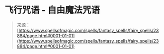 <!--yml

category: 未分类

date: 2024-06-12 19:09:23

-->

# 飞行咒语 - 自由魔法咒语

> 来源：[https://www.spellsofmagic.com/spells/fantasy_spells/fairy_spells/23884/page.html#0001-01-01](https://www.spellsofmagic.com/spells/fantasy_spells/fairy_spells/23884/page.html#0001-01-01)

